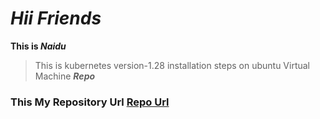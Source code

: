 # ***Hii Friends***
**This is _Naidu_**
> This is kubernetes version-1.28 installation steps on ubuntu Virtual Machine ***Repo***
### This My Repository Url [Repo Url](https://github.com/adikesavanaidug2404/kubernetes_installation_steps_on_ubuntu_v1.28.git)
